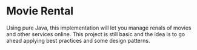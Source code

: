 # Movie Rental 
Using pure Java, this implementation will let you manage renals of movies and other services online. This project is still basic and the idea is to go ahead applying best practices and some design patterns.
